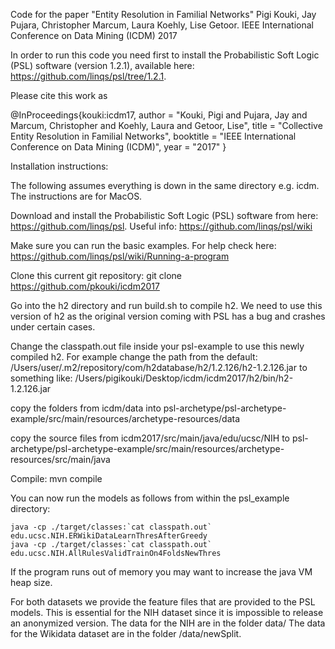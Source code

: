 Code for the paper "Entity Resolution in Familial Networks" Pigi Kouki, Jay Pujara, Christopher Marcum, Laura Koehly, Lise Getoor. IEEE International Conference on Data Mining (ICDM) 2017

In order to run this code you need first to install the Probabilistic Soft Logic (PSL) software (version 1.2.1), available here: https://github.com/linqs/psl/tree/1.2.1.

Please cite this work as

@InProceedings{kouki:icdm17,
  author       = "Kouki, Pigi and Pujara, Jay and Marcum, Christopher and Koehly, Laura and Getoor, Lise",
  title        = "Collective Entity Resolution in Familial Networks",
  booktitle    = "IEEE International Conference on Data Mining (ICDM)",
  year         = "2017"
}

Installation instructions:

The following assumes everything is down in the same directory e.g. icdm. The instructions are for MacOS.

Download and install the Probabilistic Soft Logic (PSL) software from here: https://github.com/linqs/psl. Useful info: https://github.com/linqs/psl/wiki

Make sure you can run the basic examples. For help check here: https://github.com/linqs/psl/wiki/Running-a-program

Clone this current git repository: git clone https://github.com/pkouki/icdm2017

Go into the h2 directory and run build.sh to compile h2. We need to use this version of h2 as the original version coming with PSL has a bug and crashes under certain cases.

Change the classpath.out file inside your psl-example to use this newly compiled h2. For example change the path from the default: /Users/user/.m2/repository/com/h2database/h2/1.2.126/h2-1.2.126.jar to something like: 
/Users/pigikouki/Desktop/icdm/icdm2017/h2/bin/h2-1.2.126.jar

copy the folders from icdm/data into psl-archetype/psl-archetype-example/src/main/resources/archetype-resources/data

copy the source files from icdm2017/src/main/java/edu/ucsc/NIH to psl-archetype/psl-archetype-example/src/main/resources/archetype-resources/src/main/java

Compile: mvn compile

You can now run the models as follows from within the psl_example directory:

    java -cp ./target/classes:`cat classpath.out` edu.ucsc.NIH.ERWikiDataLearnThresAfterGreedy
    java -cp ./target/classes:`cat classpath.out` edu.ucsc.NIH.AllRulesValidTrainOn4FoldsNewThres
    
If the program runs out of memory you may want to increase the java VM heap size.

For both datasets we provide the feature files that are provided to the PSL models. This is essential for the NIH dataset since it is impossible to release an anonymized version. 
The data for the NIH are in the folder data/
The data for the Wikidata dataset are in the folder /data/newSplit.

